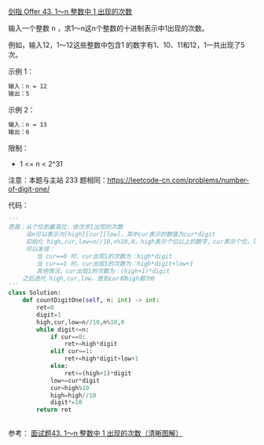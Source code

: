 [剑指 Offer 43. 1～n 整数中 1 出现的次数](https://leetcode-cn.com/problems/1nzheng-shu-zhong-1chu-xian-de-ci-shu-lcof/)

输入一个整数 n ，求1～n这n个整数的十进制表示中1出现的次数。

例如，输入12，1～12这些整数中包含1 的数字有1、10、11和12，1一共出现了5次。

示例 1：
```sh
输入：n = 12
输出：5
```

示例 2：
```sh
输入：n = 13
输出：6
```

限制：
- 1 <= n < 2^31

注意：本题与主站 233 题相同：https://leetcode-cn.com/problems/number-of-digit-one/

代码：
```python
'''
思路：从个位到最高位，依次求1出现的次数
     设n可以表示为[high][cur][low]，其中cur表示的数值为cur*digit
     初始化 high,cur,low=n//10,n%10,0，high表示个位以上的数字，cur表示个位，low为0，此时digit=1
     可以发现：
        当 cur==0 时，cur出现1的次数为：high*digit
        当 cur==1 时，cur出现1的次数为：high*digit+low+1
        其他情况，cur出现1的次数为：(high+1)*digit
    之后迭代 high,cur,low，直到cur和high都为0
'''
class Solution:
    def countDigitOne(self, n: int) -> int:
        ret=0
        digit=1
        high,cur,low=n//10,n%10,0
        while digit<=n:
            if cur==0:
                ret+=high*digit
            elif cur==1:
                ret+=high*digit+low+1
            else:
                ret+=(high+1)*digit
            low+=cur*digit
            cur=high%10
            high=high//10
            digit*=10
        return ret
        
```

参考：
[面试题43. 1～n 整数中 1 出现的次数（清晰图解）](https://leetcode-cn.com/problems/1nzheng-shu-zhong-1chu-xian-de-ci-shu-lcof/solution/mian-shi-ti-43-1n-zheng-shu-zhong-1-chu-xian-de-2/)
